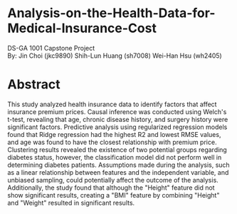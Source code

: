 # Analysis-on-the-Health-Data-for-Medical-Insurance-Cost
DS-GA 1001 Capstone Project  
By: Jin Choi (jkc9890) Shih-Lun Huang (sh7008) Wei-Han Hsu (wh2405)

# Abstract
This study analyzed health insurance data to identify factors that affect insurance premium prices. Causal inference was conducted using Welch's t-test, revealing that age, chronic disease history, and surgery history were significant factors. Predictive analysis using regularized regression models found that Ridge regression had the highest R2 and lowest RMSE values, and age was found to have the closest relationship with premium price. Clustering results revealed the existence of two potential groups regarding diabetes status, however, the classification model did not perform well in determining diabetes patients. Assumptions made during the analysis, such as a linear relationship between features and the independent variable, and unbiased sampling, could potentially affect the outcome of the analysis. Additionally, the study found that although the "Height" feature did not show significant results, creating a "BMI" feature by combining "Height" and "Weight" resulted in significant results.
